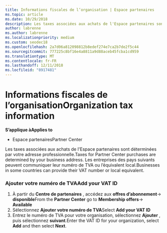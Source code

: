 ```yaml
---
title: Informations fiscales de l’organisation | Espace partenaires
ms.topic: article
ms.date: 10/29/2018
description: Les taxes associées aux achats de l'Espace partenaires sont déterminées par votre adresse professionnelle. Les entreprises des pays suivants peuvent communiquer leur numéro de TVA ou l’équivalent local.
author: labrenne
ms.author: labrenne
ms.localizationpriority: medium
ms.custom: seodec18
ms.openlocfilehash: 2a7d06a812098812b8edef274e7ca2b7de2f5c44
ms.sourcegitcommit: 777225c8bf16e4a8811a9d88aceb45fcba1cd959
ms.translationtype: MT
ms.contentlocale: fr-FR
ms.lasthandoff: 12/11/2018
ms.locfileid: "8917481"
---
```

# <a name="organization-tax-information"></a><span data-ttu-id="6c359-104">Informations fiscales de l’organisation</span><span class="sxs-lookup"><span data-stu-id="6c359-104">Organization tax information</span></span>

**<span data-ttu-id="6c359-105">S’applique à</span><span class="sxs-lookup"><span data-stu-id="6c359-105">Applies to</span></span>**

-  <span data-ttu-id="6c359-106">Espace partenaires</span><span class="sxs-lookup"><span data-stu-id="6c359-106">Partner Center</span></span>

<span data-ttu-id="6c359-107">Les taxes associées aux achats de l'Espace partenaires sont déterminées par votre adresse professionnelle.</span><span class="sxs-lookup"><span data-stu-id="6c359-107">Taxes for Partner Center purchases are determined by your business address.</span></span> <span data-ttu-id="6c359-108">Les entreprises des pays suivants peuvent communiquer leur numéro de TVA ou l’équivalent local.</span><span class="sxs-lookup"><span data-stu-id="6c359-108">Businesses in some countries can provide their VAT number or local equivalent.</span></span>

### <a name="add-your-vat-id"></a><span data-ttu-id="6c359-109">Ajouter votre numéro de TVA</span><span class="sxs-lookup"><span data-stu-id="6c359-109">Add your VAT ID</span></span>

1.  <span data-ttu-id="6c359-110">À partir du **Centre de partenaires** , accédez aux **offres d’abonnement**-> **disponible**</span><span class="sxs-lookup"><span data-stu-id="6c359-110">From the **Partner Center** go to **Membership offers**-> **Available**</span></span>
2.  <span data-ttu-id="6c359-111">Sélectionnez **Ajouter votre numéro de TVA**</span><span class="sxs-lookup"><span data-stu-id="6c359-111">Select **Add your VAT ID**</span></span>
3.  <span data-ttu-id="6c359-112">Entrez le numéro de TVA pour votre organisation, sélectionnez **Ajouter** , puis sélectionnez **suivant**.</span><span class="sxs-lookup"><span data-stu-id="6c359-112">Enter the VAT ID for your organization, select **Add** and then select **Next**.</span></span>





 



